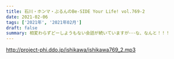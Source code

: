 ```yaml
---
title: 石川・ホンマ・ぶるんのBe-SIDE Your Life! vol.769-2
date: 2021-02-06
tags: ['2021年', '2021年02月']
draft: false
summary: 相変わらずどーしようもない会話が続いていますが･･･な、なんと！！！
---
```


http://project-phi.ddo.jp/ishikawa/ishikawa769_2.mp3
